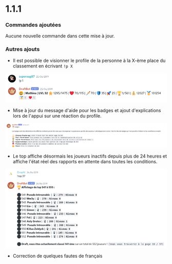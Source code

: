 # 1.1.1

### Commandes ajoutées

Aucune nouvelle commande dans cette mise à jour.&#x20;

### Autres ajouts

* Il est possible de visionner le profile de la personne à la X-ème place du classement en écrivant `!p X`&#x20;

![Pratique pour savoir qui gagne !](<../.gitbook/assets/image (106).png>)

* Mise à jour du message d'aide pour les badges et ajout d'explications lors de l'appui sur une réaction du profile.

![il n'y avait à l'époque que très peu de badges](<../.gitbook/assets/image (150).png>)

* Le top affiche désormais les joueurs inactifs depuis plus de 24 heures et affiche l'état réel des rapports en attente dans toutes les conditions.

![Les joueurs en queue de classement n'étaient pas hyper actifs :p](<../.gitbook/assets/image (32).png>)

* Correction de quelques fautes de français  
